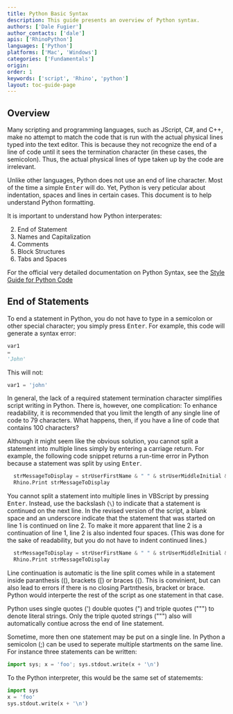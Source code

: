 ```yaml
---
title: Python Basic Syntax
description: This guide presents an overview of Python syntax.
authors: ['Dale Fugier']
author_contacts: ['dale']
apis: ['RhinoPython']
languages: ['Python']
platforms: ['Mac', 'Windows']
categories: ['Fundamentals']
origin:
order: 1
keywords: ['script', 'Rhino', 'python']
layout: toc-guide-page
---
```


 
## Overview

Many scripting and programming languages, such as JScript, C#, and C++, make no attempt to match the code that is run with the actual physical lines typed into the text editor.  This is because they not recognize the end of a line of code until it sees the termination character (in these cases, the semicolon).  Thus, the actual physical lines of type taken up by the code are irrelevant.

Unlike other languages, Python does not use an end of line character. Most of the time a simple <kbd>Enter</kbd> will do. Yet, Python is very peticular about indentation, spaces and lines in certain cases.  This document is to help understand Python formatting. 

It is important to understand how Python interperates:

2. End of Statement
1. Names and Capitalization
2. Comments
3. Block Structures
4. Tabs and Spaces

For the official very detailed documentation on Python Syntax, see the [Style Guide for Python Code](https://www.python.org/dev/peps/pep-0008/)

## End of Statements

To end a statement in Python, you do not have to type in a semicolon or other special character; you simply press <kbd>Enter</kbd>.  For example, this code will generate a syntax error:

```python
var1
=
'John'
```

This will not:

```python
var1 = 'john'
```

In general, the lack of a required statement termination character simplifies script writing in Python.  There is, however, one complication: To enhance readability, it is recommended that you limit the length of any single line of code to 79 characters.  What happens, then, if you have a line of code that contains 100 characters?

Although it might seem like the obvious solution, you cannot split a statement into multiple lines simply by entering a carriage return. For example, the following code snippet returns a run-time error in Python because a statement was split by using <kbd>Enter</kbd>.

```python
  strMessageToDisplay = strUserFirstName & " " & strUserMiddleInitial & " " & strUserLastName
  Rhino.Print strMessageToDisplay
```

You cannot split a statement into multiple lines in VBScript by pressing <kbd>Enter</kbd>. Instead, use the backslash (`\`) to indicate that a statement is continued on the next line.  In the revised version of the script, a blank space and an underscore indicate that the statement that was started on line 1 is continued on line 2.  To make it more apparent that line 2 is a continuation of line 1, line 2 is also indented four spaces.  (This was done for the sake of readability, but you do not have to indent continued lines.)

```python
  strMessageToDisplay = strUserFirstName & " " & strUserMiddleInitial & " " \ & strUserLastName
  Rhino.Print strMessageToDisplay
```

Line continuation is automatic is the line split comes while in a statement inside paranthesis ((), brackets ([) or braces ({).  This is convinient, but can also lead to errors if there is no closing Partnthesis, bracket or brace.  Python would interperte the rest of the script as one statement in that case.

Python uses single quotes (') double quotes (") and triple quotes (""") to denote literal strings.  Only the triple quoted strings (""") also will automatically contiue across the end of line statement.

Sometime, more then one statement may be put on a single line.  In Python a semicolon (;) can be used to seperate multiple startments on the same line.  For instance three statements can be written:

```python
import sys; x = 'foo'; sys.stdout.write(x + '\n')
```

To the Python interpreter, this would be the same set of statememts:

```python
import sys
x = 'foo'
sys.stdout.write(x + '\n')
```

